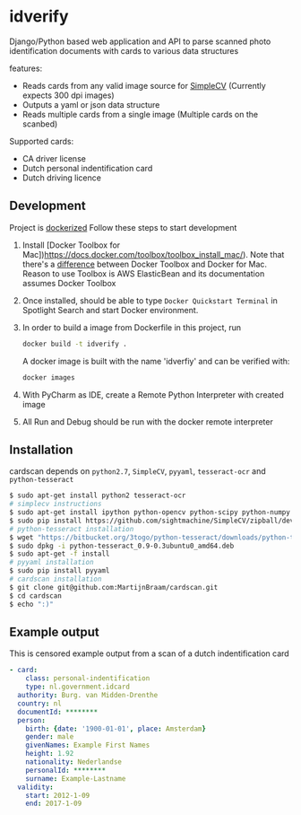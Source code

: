 idverify
========

Django/Python based web application and API to parse scanned photo identification documents with cards to various data structures

features:
 - Reads cards from any valid image source for [SimpleCV][simplecv] (Currently expects 300 dpi images)
 - Outputs a yaml or json data structure
 - Reads multiple cards from a single image (Multiple cards on the scanbed)
 
Supported cards:
 - CA driver license
 - Dutch personal indentification card
 - Dutch driving licence
 
## Development
Project is [dockerized](https://github.com/ayee/idverify/blob/master/Dockerfile)
Follow these steps to start development 

1. Install [Docker Toolbox for Mac])https://docs.docker.com/toolbox/toolbox_install_mac/). Note that there's a [difference](https://docs.docker.com/docker-for-mac/docker-toolbox/#setting-up-to-run-docker-for-mac) between Docker Toolbox and Docker for Mac.  Reason to use Toolbox is AWS ElasticBean and its documentation assumes Docker Toolbox

2. Once installed, should be able to type `Docker Quickstart Terminal` in Spotlight Search and start Docker environment.

3. In order to build a image from Dockerfile in this project, run
    ```bash
    docker build -t idverify .
    ```
    A docker image is built with the name 'idverfiy' and can be verified with:
    ```bash
    docker images
    ```
4. With PyCharm as IDE, create a Remote Python Interpreter with created image
5. All Run and Debug should be run with the docker remote interpreter

## Installation

cardscan depends on `python2.7`, `SimpleCV`, `pyyaml`, `tesseract-ocr` and `python-tesseract`

```bash
$ sudo apt-get install python2 tesseract-ocr
# simplecv instructions
$ sudo apt-get install ipython python-opencv python-scipy python-numpy python-pygame python-setuptools python-pip
$ sudo pip install https://github.com/sightmachine/SimpleCV/zipball/develop
# python-tesseract installation
$ wget "https://bitbucket.org/3togo/python-tesseract/downloads/python-tesseract_0.9-0.3ubuntu0_amd64.deb"
$ sudo dpkg -i python-tesseract_0.9-0.3ubuntu0_amd64.deb
$ sudo apt-get -f install
# pyyaml installation
$ sudo pip install pyyaml
# cardscan installation
$ git clone git@github.com:MartijnBraam/cardscan.git
$ cd cardscan
$ echo ":)"
```

## Example output

This is censored example output from a scan of a dutch indentification card
```yaml
- card:
    class: personal-indentification
    type: nl.government.idcard
  authority: Burg. van Midden-Drenthe
  country: nl
  documentId: ********
  person:
    birth: {date: '1900-01-01', place: Amsterdam}
    gender: male
    givenNames: Example First Names
    height: 1.92
    nationality: Nederlandse
    personalId: ********
    surname: Example-Lastname
  validity: 
    start: 2012-1-09
    end: 2017-1-09
```

 
  [simplecv]: http://simplecv.org/
